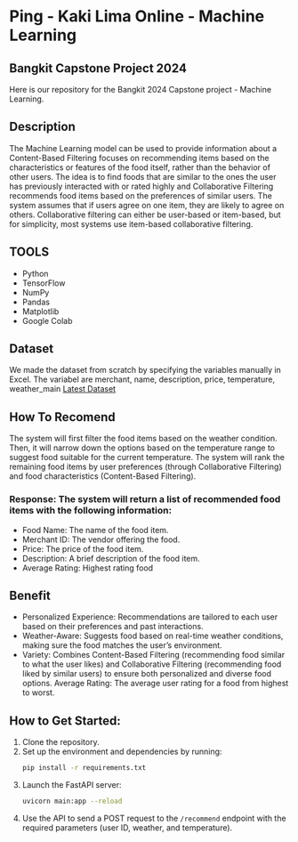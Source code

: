 # Ping - Kaki Lima Online - Machine Learning

## Bangkit Capstone Project 2024
Here is our repository for the Bangkit 2024 Capstone project - Machine Learning.

## Description
The Machine Learning model can be used to provide information about a Content-Based Filtering focuses on recommending items based on the characteristics or features of the food itself, rather than the behavior of other users. The idea is to find foods that are similar to the ones the user has previously interacted with or rated highly and Collaborative Filtering recommends food items based on the preferences of similar users. The system assumes that if users agree on one item, they are likely to agree on others. Collaborative filtering can either be user-based or item-based, but for simplicity, most systems use item-based collaborative filtering.

## TOOLS
* Python
* TensorFlow
* NumPy
* Pandas
* Matplotlib
* Google Colab

## Dataset
We made the dataset from scratch by specifying the variables manually in Excel. The variabel are merchant,	name,	description,	price, temperature,	weather_main
[Latest Dataset](https://github.com/Bangkit-KakiLima/KakiLima-ML/blob/main/dataset/Dataset%20Makanan%20Pedagang.csv)

## How To Recomend
The system will first filter the food items based on the weather condition. Then, it will narrow down the options based on the temperature range to suggest food suitable for the current temperature. The system will rank the remaining food items by user preferences (through Collaborative Filtering) and food characteristics (Content-Based Filtering).

### Response: The system will return a list of recommended food items with the following information:

* Food Name: The name of the food item.
* Merchant ID: The vendor offering the food.
* Price: The price of the food item.
* Description: A brief description of the food item.
* Average Rating: Highest rating food

## Benefit
* Personalized Experience: Recommendations are tailored to each user based on their preferences and past interactions.
* Weather-Aware: Suggests food based on real-time weather conditions, making sure the food matches the user’s environment.
* Variety: Combines Content-Based Filtering (recommending food similar to what the user likes) and Collaborative Filtering (recommending food liked by similar users) to ensure both personalized and diverse food options.
Average Rating: The average user rating for a food from highest to worst.

## How to Get Started:
1. Clone the repository.
2. Set up the environment and dependencies by running:
   ```bash
   pip install -r requirements.txt
   ```
3. Launch the FastAPI server:
   ```bash
   uvicorn main:app --reload
   ```
4. Use the API to send a POST request to the `/recommend` endpoint with the required parameters (user ID, weather, and temperature).
